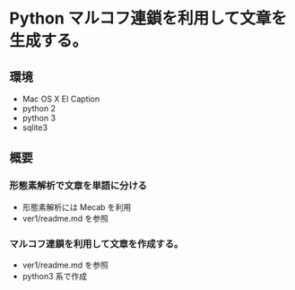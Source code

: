 # Python マルコフ連鎖を利用して文章を生成する。

## 環境
- Mac OS X EI Caption
- python 2
- python 3
- sqlite3

## 概要

### 形態素解析で文章を単語に分ける
- 形態素解析には Mecab を利用
- ver1/readme.md を参照

### マルコフ連鎖を利用して文章を作成する。
- ver1/readme.md を参照
- python3 系で作成
